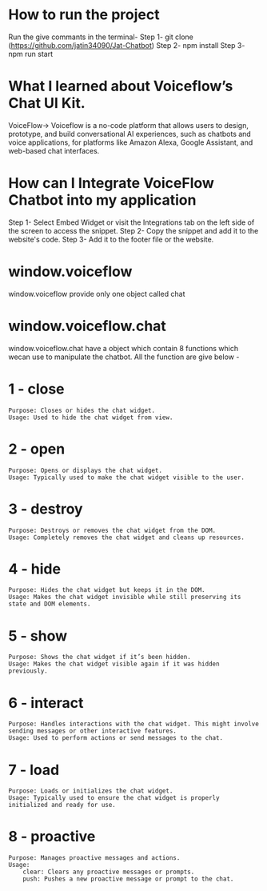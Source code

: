 # How to run the project

Run the give commants in the terminal-
Step 1- git clone (https://github.com/jatin34090/Jat-Chatbot)
Step 2- npm install
Step 3- npm run start

# What I learned about Voiceflow’s Chat UI Kit.

VoiceFlow-> Voiceflow is a no-code platform that allows users to design, prototype, and build conversational AI experiences, such as chatbots and voice applications, for platforms like Amazon Alexa, Google Assistant, and web-based chat interfaces.

# How can I Integrate VoiceFlow Chatbot into my application

Step 1- Select Embed Widget or visit the Integrations tab on the left side of the screen to access the snippet.
Step 2- Copy the snippet and add it to the website's code.
Step 3- Add it to the footer file or the website.

# window.voiceflow

window.voiceflow provide only one object called chat

# window.voiceflow.chat

window.voiceflow.chat have a object which contain 8 functions which wecan use to manipulate the chatbot. All the function are give below -
# 1 - close
    Purpose: Closes or hides the chat widget.
    Usage: Used to hide the chat widget from view.
# 2 - open
    Purpose: Opens or displays the chat widget.
    Usage: Typically used to make the chat widget visible to the user.
# 3 - destroy
    Purpose: Destroys or removes the chat widget from the DOM.
    Usage: Completely removes the chat widget and cleans up resources.
# 4 - hide
    Purpose: Hides the chat widget but keeps it in the DOM.
    Usage: Makes the chat widget invisible while still preserving its state and DOM elements.
# 5 - show
    Purpose: Shows the chat widget if it’s been hidden.
    Usage: Makes the chat widget visible again if it was hidden previously.
# 6 - interact
    Purpose: Handles interactions with the chat widget. This might involve sending messages or other interactive features.
    Usage: Used to perform actions or send messages to the chat.
# 7 - load
    Purpose: Loads or initializes the chat widget.
    Usage: Typically used to ensure the chat widget is properly initialized and ready for use.
# 8 - proactive
    Purpose: Manages proactive messages and actions.
    Usage:
        clear: Clears any proactive messages or prompts.
        push: Pushes a new proactive message or prompt to the chat.


